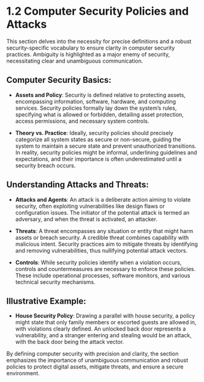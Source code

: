 # 1.2 Computer Security Policies and Attacks

This section delves into the necessity for precise definitions and a robust security-specific vocabulary to ensure clarity in computer security practices. Ambiguity is highlighted as a major enemy of security, necessitating clear and unambiguous communication.

## Computer Security Basics:
- **Assets and Policy**: Security is defined relative to protecting assets, encompassing information, software, hardware, and computing services. Security policies formally lay down the system’s rules, specifying what is allowed or forbidden, detailing asset protection, access permissions, and necessary system controls.

- **Theory vs. Practice**: Ideally, security policies should precisely categorize all system states as secure or non-secure, guiding the system to maintain a secure state and prevent unauthorized transitions. In reality, security policies might be informal, underlining guidelines and expectations, and their importance is often underestimated until a security breach occurs.

## Understanding Attacks and Threats:
- **Attacks and Agents**: An attack is a deliberate action aiming to violate security, often exploiting vulnerabilities like design flaws or configuration issues. The initiator of the potential attack is termed an adversary, and when the threat is activated, an attacker.

- **Threats**: A threat encompasses any situation or entity that might harm assets or breach security. A credible threat combines capability with malicious intent. Security practices aim to mitigate threats by identifying and removing vulnerabilities, thus nullifying potential attack vectors.

- **Controls**: While security policies identify when a violation occurs, controls and countermeasures are necessary to enforce these policies. These include operational processes, software monitors, and various technical security mechanisms.

## Illustrative Example:
- **House Security Policy**: Drawing a parallel with house security, a policy might state that only family members or escorted guests are allowed in, with violations clearly defined. An unlocked back door represents a vulnerability, and a stranger entering and stealing would be an attack, with the back door being the attack vector.

By defining computer security with precision and clarity, the section emphasizes the importance of unambiguous communication and robust policies to protect digital assets, mitigate threats, and ensure a secure environment.

